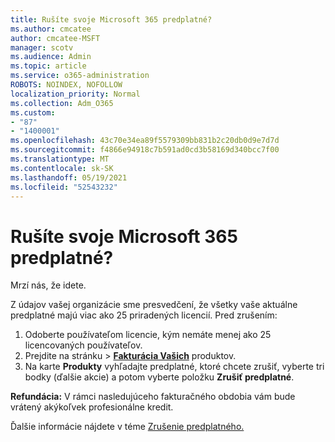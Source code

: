 ```yaml
---
title: Rušíte svoje Microsoft 365 predplatné?
ms.author: cmcatee
author: cmcatee-MSFT
manager: scotv
ms.audience: Admin
ms.topic: article
ms.service: o365-administration
ROBOTS: NOINDEX, NOFOLLOW
localization_priority: Normal
ms.collection: Adm_O365
ms.custom:
- "87"
- "1400001"
ms.openlocfilehash: 43c70e34ea89f5579309bb831b2c20db0d9e7d7d
ms.sourcegitcommit: f4866e94918c7b591ad0cd3b58169d340bcc7f00
ms.translationtype: MT
ms.contentlocale: sk-SK
ms.lasthandoff: 05/19/2021
ms.locfileid: "52543232"
---
```

# <a name="canceling-your-microsoft-365-subscription"></a>Rušíte svoje Microsoft 365 predplatné?

Mrzí nás, že idete.
  
Z údajov vašej organizácie sme presvedčení, že všetky vaše aktuálne predplatné majú viac ako 25 priradených licencií. Pred zrušením:

1. Odoberte používateľom licencie, kým nemáte menej ako 25 licencovaných používateľov.
2. Prejdite na  stránku \> **[Fakturácia Vašich](https://go.microsoft.com/fwlink/p/?linkid=842054)** produktov.
3. Na karte **Produkty** vyhľadajte predplatné, ktoré chcete zrušiť, vyberte tri bodky (ďalšie akcie) a potom vyberte položku **Zrušiť predplatné**.

**Refundácia:** V rámci nasledujúceho fakturačného obdobia vám bude vrátený akýkoľvek profesionálne kredit.

Ďalšie informácie nájdete v téme [Zrušenie predplatného.](/microsoft-365/commerce/subscriptions/cancel-your-subscription)